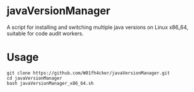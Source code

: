 # javaVersionManager
A script for installing and switching multiple java versions on Linux x86_64, suitable for code audit workers. 
# Usage
```shell
git clone https://github.com/W01fh4cker/javaVersionManager.git
cd javaVersionManager
bash javaVersionManager_x86_64.sh
```
